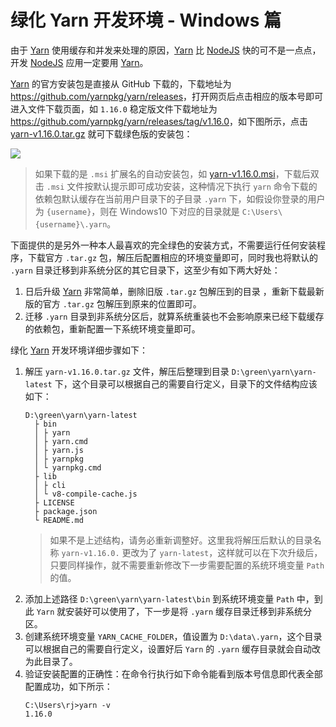 # 绿化 Yarn 开发环境 - Windows 篇

由于 [Yarn] 使用缓存和并发来处理的原因，[Yarn] 比 [NodeJS] 快的可不是一点点，开发 [NodeJS] 应用一定要用 [Yarn]。

[Yarn] 的官方安装包是直接从 GitHub 下载的，下载地址为 <https://github.com/yarnpkg/yarn/releases>，打开网页后点击相应的版本号即可进入文件下载页面，如 `1.16.0` 稳定版文件下载地址为 <https://github.com/yarnpkg/yarn/releases/tag/v1.16.0>，如下图所示，点击 [yarn-v1.16.0.tar.gz] 就可下载绿色版的安装包：

![][yarn-download-img]

> 如果下载的是 `.msi` 扩展名的自动安装包，如 [yarn-v1.16.0.msi]，下载后双击 `.msi` 文件按默认提示即可成功安装，这种情况下执行 `yarn` 命令下载的依赖包默认缓存在当前用户目录下的子目录 `.yarn` 下，如假设你登录的用户为 `{username}`，则在 Windows10 下对应的目录就是 `C:\Users\{username}\.yarn`。

下面提供的是另外一种本人最喜欢的完全绿色的安装方式，不需要运行任何安装程序，下载官方 `.tar.gz` 包，解压后配置相应的环境变量即可，同时我也将默认的 `.yarn` 目录迁移到非系统分区的其它目录下，这至少有如下两大好处：

1. 日后升级 [Yarn] 非常简单，删除旧版 `.tar.gz` 包解压到的目录 ，重新下载最新版的官方 `.tar.gz` 包解压到原来的位置即可。
2. 迁移 `.yarn` 目录到非系统分区后，就算系统重装也不会影响原来已经下载缓存的依赖包，重新配置一下系统环境变量即可。

绿化 [Yarn] 开发环境详细步骤如下：

1. 解压 `yarn-v1.16.0.tar.gz` 文件，解压后整理到目录 `D:\green\yarn\yarn-latest` 下，这个目录可以根据自己的需要自行定义，目录下的文件结构应该如下：
    ```
    D:\green\yarn\yarn-latest
      ├ bin
      │ ├ yarn
      │ ├ yarn.cmd
      │ ├ yarn.js
      │ ├ yarnpkg
      │ └ yarnpkg.cmd
      ├ lib
      │ ├ cli
      │ └ v8-compile-cache.js
      ├ LICENSE
      ├ package.json
      └ README.md
    ```
    > 如果不是上述结构，请务必重新调整好。这里我将解压后默认的目录名称 `yarn-v1.16.0.` 更改为了 `yarn-latest`，这样就可以在下次升级后，只要同样操作，就不需要重新修改下一步需要配置的系统环境变量 `Path` 的值。
3. 添加上述路径 `D:\green\yarn\yarn-latest\bin` 到系统环境变量 `Path` 中，到此 `Yarn` 就安装好可以使用了，下一步是将 `.yarn` 缓存目录迁移到非系统分区。
4. 创建系统环境变量 `YARN_CACHE_FOLDER`，值设置为 `D:\data\.yarn`，这个目录可以根据自己的需要自行定义，设置好后 `Yarn` 的 `.yarn` 缓存目录就会自动改为此目录了。
5. 验证安装配置的正确性：在命令行执行如下命令能看到版本号信息即代表全部配置成功，如下所示：
    ```
    C:\Users\rj>yarn -v
    1.16.0
    ```


[Yarn]: https://yarnpkg.com
[NodeJS]: https://nodejs.org
[yarn-download-img]: assets/20190617-download-yarn-1.16.0.webp
[yarn-v1.16.0.tar.gz]: https://github.com/yarnpkg/yarn/releases/download/v1.16.0/yarn-v1.16.0.tar.gz
[yarn-v1.16.0.msi]: https://github.com/yarnpkg/yarn/releases/download/v1.16.0/yarn-1.16.0.msi